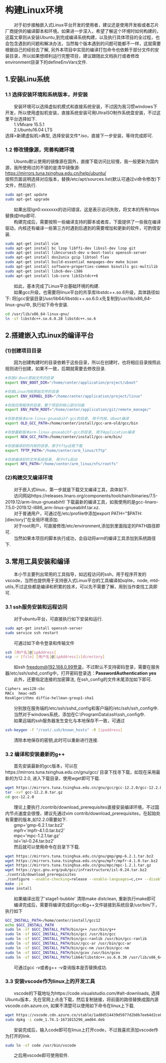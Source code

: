 # 构建Linux环境

&emsp;&emsp;对于初步接触嵌入式Linux平台开发的使用者，建议还是使用开发板或者芯片厂商提供的编译脚本和环境。如果进一步深入，希望了解这个环境时如何构建的，这篇文章则从安装Ubuntu,到完成编译系统构建，以及执行具体项目的全过程，也会包含遇到的问题和解决办法，当然每个版本遇到的问题可能都不一样，这就需要根据自己的经验去了解, 另外本项目中实现的编译打包命令也依赖于部分文件的安装目录，所以如果想顺利运行完整项目，建议跟随此文档执行或者修改environment目录下的defineEnvVars文件.<br/>

## 1.安装Linu系统

### 1.1 选择安装环境和系统版本，并安装

&emsp;&emsp;安装环境可以选择虚拟机模式和直接系统安装，不过因为我习惯windows下开发，所以使用虚拟机安装，直接系统安装可用UltraISO制作系统盘安装，不过这里平台选择如下.<br/>
&emsp;&emsp;1.VMvare 15.5.1<br/>
&emsp;&emsp;2.Ubuntu16.04 LTS<br/>
选择>新建虚拟机>典型, 选择安装文件*.iso，直接下一步安装，等待完成即可.<br/>

### 1.2 修改镜像源，完善构建环境

&emsp;&emsp;Ubuntu默认使用的镜像源在国外，直接下载访问比较慢，我一般更新为国内源，我所使用过的不错的是清华镜像源: https://mirrors.tuna.tsinghua.edu.cn/help/ubuntu/<br/>
按照页面说明选择对应版本，替换/etc/apt/sources.list(默认可通过vi命令修改)下文件，然后执行.<br/>
```bash
sudo apt-get update
sudo apt-get upgrade
```
&emsp;&emsp;如果出现Ign0:xxxxxxx的访问错误，这是表示访问失败，将文本的所有https替换成http即可.<br/>
&emsp;&emsp;构建完成后，需要按照一些编译支持的脚本或者库，下面提供了一些我在编译驱动，内核还有编译一些第三方时遇到后遇到的需要增加和更新的软件，可酌情安装.<br/>
```bash
sudo apt-get install vim
sudo apt-get install bc lzop libffi-dev libssl-dev lzop git
sudo apt-get install libncurses5-dev u-boot-tools openssh-server 
sudo apt-get install dos2unix gzip libtool flex
sudo apt-get install build-essential manpages-dev make bison
sudo apt-get install software-properties-common binutils gcc-multilib 
sudo apt-get install libc6-dev-i386
sudo apt-get install lsb-core lib32stdc++6
```
&emsp;&emsp;如此，基本完成了Linux平台基础环境的构建.<br/>
&emsp;&emsp;如果gcc升级，也需要将linux平台的共享库libstdc++.so.6升级，具体路径如下:
将[gcc安装目录]/usr/lib64/libstdc++.so.6.0.x先复制到/usr/lib/x86_64-linux-gnu/中, 执行如下命令安装.<br/>

```bash
cd /usr/lib/x86_64-linux-gnu/
ln -sf libstdc++.so.6.0.28 libstdc++.so.6
```

## 2.搭建嵌入式Linux的编译平台

### (1)创建项目目录

&emsp;&emsp;因为创建构建时的目录依赖于这些目录，所以在创建时，也将相应目录按照此规则进行创建，如果不一致，后期就需要去修改目录.<br/>
```bash
#存放U-Boot原始文件的目录
export ENV_BOOT_DIR="/home/center/application/project/uboot"

#存放Linux内核原始文件的目录
export ENV_KERNEL_DIR="/home/center/application/project/linux"

#存放应用程序的目录，整个项目的核心部分功能
export ENV_PATH_ROOT="/home/center/application/git/remote_manage/"

#存放老版本arm-linux-gnueabihf-gcc的目录, 用于内核、Uboot编译
export OLD_GCC_PATH=/home/center/install/gcc-arm-old/gcc/bin

#存放最新版本arm-linux-gnueabihf-gcc的目录, 用于Application编译
export NEW_GCC_PATH=/home/center/install/gcc-arm/bin/

#存放编译好的内核的目录，用于tftp远程下载
export TFTP_PATH="/home/center/arm_linux/tftp"

#存放编译好的文件系统目录, 用于nfs启动
export NFS_PATH="/home/center/arm_linux/nfs/rootfs"
```

### (2)构建交叉编译环境

&emsp;&emsp;对于嵌入式linux，第一步就是下载交叉编译工具，具体如下.<br/>
&emsp;&emsp;访问网站https://releases.linaro.org/components/toolchain/binaries/7.5-2019.12/arm-linux-gnueabihf/ 下载最新的编译工具，如我使用的是gcc-linaro-7.5.0-2019.12-i686_arm-linux-gnueabihf.tar.xz.<br/>
&emsp;&emsp;对于普通用户，可通过在/etc/profile中添加export PATH="$PATH:[diectory]"在全局环境添加.<br/>
&emsp;&emsp;对于root用户，可直接修改/etc/environment,添加到里面指定的PATH路径即可.<br/>
&emsp;&emsp;当然如果本项目的脚本执行成功，会自动将arm的编译工具添加到系统路径下.<br/>

## 3.常用工具安装和编译

&emsp;&emsp;本小节主要列出常用的工具指导，如远程访问的ssh，用于程序开发的vscode，当然也提供用于支持嵌入式Linux平台的工具编译如sqlite，node, mtd-utils,不过这些都是编译和积累的技术，可以先不需要了解，用到当作查找工具即可.<br/>

### 3.1 ssh服务安装和远程访问

&emsp;&emsp;对于ubuntu平台，可直接执行如下安装和运行.<br/>
```bash
sudo apt-get install openssh-server
sudo service ssh restart
```
&emsp;&emsp;可通过如下命令登录和传输文件<br/>

```bash
ssh [用户名]@[ipAddress]
scp -r [file] [用户名]@[ipAddress]:[directory]
```

&emsp;&emsp;如ssh freedom@192.168.0.99登录，不过默认不支持密码登录，需要在服务器/etc/ssh/sshd_config中，打开密码登录选：**PasswordAuthentication yes**<br/>
&emsp;&emsp;此外，还要指定连接的加密算法, 在ssh_config的文件末尾添加如下即可.<br/>
```bash
Ciphers aes128-cbc
MACs  hmac-md5
KexAlgorithms diffie-hellman-group1-sha1
```
&emsp;&emsp;分别放在服务端的/etc/ssh/sshd_config和客户端的/etc/ssh/ssh_config中.<br/>
&emsp;&emsp;当然对于windows系统，添加在C:\ProgramData\ssh\ssh_config中.<br/>
&emsp;&emsp;如果远端的ssh服务器发生变化与本地保存不一致，可通过<br/>
```bash
ssh-keygen -f "/root/.ssh/known_hosts" -R [ipaddress]
```
&emsp;&emsp;清除本地保存的密钥,此时可以重新进行连接.<br/>

### 3.2 编译和安装最新的g++

&emsp;&emsp;首先安装最新的gcc版本，可以在https://mirrors.tuna.tsinghua.edu.cn/gnu/gcc/ 目录下找寻下载，如现在采用最新的为12.2.0, 进入下载目录，使用wget即可下载.<br/>

```bash
wget https://mirrors.tuna.tsinghua.edu.cn/gnu/gcc/gcc-12.2.0/gcc-12.2.0.tar.gz
tar -xvf gcc-12.2.0.tar.gz
cd gcc-12.2.0
```

&emsp;&emsp;理论上要执行./contrib/download_prerequisites直接安装编译环境，不过国内节点速度会很慢，建议先通过vim contrib/download_prerequisites，在起始处有需要的版本,如12.2.0需要如下.<br/>
&emsp;&emsp;gmp='gmp-6.2.1.tar.bz2'<br/>
&emsp;&emsp;mpfr='mpfr-4.1.0.tar.bz2'<br/>
&emsp;&emsp;mpc='mpc-1.2.1.tar.gz'<br/>
&emsp;&emsp;isl='isl-0.24.tar.bz2'<br/>
&emsp;&emsp;然后就可以使用命令在目录下下载.<br/>

```bash
wget https://mirrors.tuna.tsinghua.edu.cn/gnu/gmp/gmp-6.2.1.tar.bz2
wget https://mirrors.tuna.tsinghua.edu.cn/gnu/mpfr/mpfr-4.1.0.tar.bz2
wget https://mirrors.tuna.tsinghua.edu.cn/gnu/mpc/mpc-1.2.1.tar.gz
wget https://gcc.gnu.org/pub/gcc/infrastructure/isl-0.24.tar.bz2
./contrib/download_prerequisites
./configure --enable-checking=release --enable-languages=c,c++ --disable-multilib --prefix=/home/center/install/gcc12/
make -j4
make install
```
&emsp;&emsp;如果编译出现了'stage1-bubble' 清除make distclean, 重新执行make即可<br/>
&emsp;&emsp;编译完成后，需要将编译完成的gcc和g++文件链接到系统目录/usr/bin/下，执行如下<br/>

```bash
GCC_INSTALL_PATH=/home/center/install/gcc12
echo $GCC_INSTALL_PATH
sudo ln -sf $GCC_INSTALL_PATH/bin/g++ /usr/bin/g++
sudo ln -sf $GCC_INSTALL_PATH/bin/gcc /usr/bin/gcc
sudo ln -sf $GCC_INSTALL_PATH/bin/gcc-ranlib /usr/bin/gcc-ranlib
sudo ln -sf $GCC_INSTALL_PATH/bin//gcc-ar /usr/bin/gcc-ar
sudo ln -sf $GCC_INSTALL_PATH/bin/gcc-nm /usr/bin/gcc-nm
sudo ln -sf $GCC_INSTALL_PATH/bin/gcov /usr/bin/gcov
sudo ln -sf $GCC_INSTALL_PATH/lib64/libstdc++.so.6.0.30 /usr/lib/x86_64-linux-gnu/libstdc++.so.6
```
&emsp;&emsp;可通过gcc -v或者g++ -v查询版本是否替换成功.<br/>

### 3.3 安装vscode作为linux上的开发工具

&emsp;&emsp;vscode的下载地址为https://code.visualstudio.com/#alt-downloads, 选择Ubuntu版本，先在官网上点击下载，然后复制链接，将前面的路径替换成国内源vscode.cdn.azure.cn, 如果不清楚可以使用如下命令在linux上下载.<br/>

```bash
wget https://vscode.cdn.azure.cn/stable/1ad8d514439d5077d2b0b7ee64d2ce82a9308e5a/code_1.74.1-1671015296_amd64.deb
sudo dpkg -i code_1.74.1-1671015296_amd64.deb
```

&emsp;&emsp;安装完成后，输入code即可在linux上打开code，不过我喜欢添加vscode作为打开的link.<br/>

```bash
sudo ln -sf code /usr/bin/vscode
```

&emsp;&emsp;之后用vscode即可使用软件.<br/>
